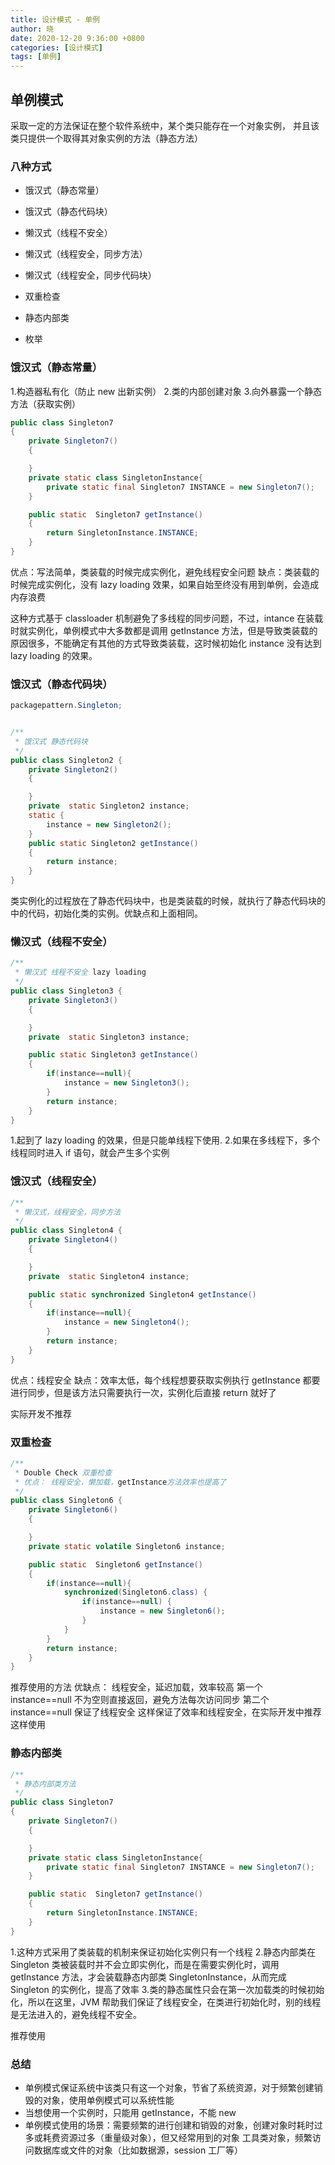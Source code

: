 ```yaml
---
title: 设计模式 - 单例
author: 晓
date: 2020-12-20 9:36:00 +0800
categories: [设计模式]
tags: [单例]
---
```


## 单例模式

采取一定的方法保证在整个软件系统中，某个类只能存在一个对象实例，
并且该类只提供一个取得其对象实例的方法（静态方法）

### 八种方式

- 饿汉式（静态常量）
- 饿汉式（静态代码块）

- 懒汉式（线程不安全）
- 懒汉式（线程安全，同步方法）
- 懒汉式（线程安全，同步代码块）

- 双重检查
- 静态内部类
- 枚举

### 饿汉式（静态常量）

1.构造器私有化（防止 new 出新实例） 2.类的内部创建对象 3.向外暴露一个静态方法（获取实例）

```java
public class Singleton7
{
    private Singleton7()
    {

    }
    private static class SingletonInstance{
        private static final Singleton7 INSTANCE = new Singleton7();
    }

    public static  Singleton7 getInstance()
    {
        return SingletonInstance.INSTANCE;
    }
}
```

优点：写法简单，类装载的时候完成实例化，避免线程安全问题
缺点：类装载的时候完成实例化，没有 lazy loading 效果，如果自始至终没有用到单例，会造成内存浪费

这种方式基于 classloader 机制避免了多线程的同步问题，不过，intance 在装载时就实例化，单例模式中大多数都是调用 getInstance 方法，但是导致类装载的原因很多，不能确定有其他的方式导致类装载，这时候初始化 instance 没有达到 lazy loading 的效果。

### 饿汉式（静态代码块）

```java
packagepattern.Singleton;


/**
 * 饿汉式 静态代码块
 */
public class Singleton2 {
    private Singleton2()
    {

    }
    private  static Singleton2 instance;
    static {
        instance = new Singleton2();
    }
    public static Singleton2 getInstance()
    {
        return instance;
    }
}
```

类实例化的过程放在了静态代码块中，也是类装载的时候，就执行了静态代码块的中的代码，初始化类的实例。优缺点和上面相同。

### 懒汉式（线程不安全）

```java
/**
 * 懒汉式 线程不安全 lazy loading
 */
public class Singleton3 {
    private Singleton3()
    {

    }
    private  static Singleton3 instance;

    public static Singleton3 getInstance()
    {
        if(instance==null){
            instance = new Singleton3();
        }
        return instance;
    }
}
```

1.起到了 lazy loading 的效果，但是只能单线程下使用. 2.如果在多线程下，多个线程同时进入 if 语句，就会产生多个实例

### 饿汉式（线程安全）

```java
/**
 * 懒汉式，线程安全，同步方法
 */
public class Singleton4 {
    private Singleton4()
    {

    }
    private  static Singleton4 instance;

    public static synchronized Singleton4 getInstance()
    {
        if(instance==null){
            instance = new Singleton4();
        }
        return instance;
    }
}
```

优点：线程安全
缺点：效率太低，每个线程想要获取实例执行 getInstance 都要进行同步，但是该方法只需要执行一次，实例化后直接 return 就好了

实际开发不推荐

### 双重检查

```java
/**
 * Double Check 双重检查
 * 优点： 线程安全，懒加载，getInstance方法效率也提高了
 */
public class Singleton6 {
    private Singleton6()
    {

    }
    private static volatile Singleton6 instance;

    public static  Singleton6 getInstance()
    {
        if(instance==null){
            synchronized(Singleton6.class) {
                if(instance==null) {
                    instance = new Singleton6();
                }
            }
        }
        return instance;
    }
}
```

推荐使用的方法
优缺点：
线程安全，延迟加载，效率较高
第一个 instance==null 不为空则直接返回，避免方法每次访问同步
第二个 instance==null 保证了线程安全
这样保证了效率和线程安全，在实际开发中推荐这样使用

### 静态内部类

```java
/**
 * 静态内部类方法
 */
public class Singleton7
{
    private Singleton7()
    {

    }
    private static class SingletonInstance{
        private static final Singleton7 INSTANCE = new Singleton7();
    }

    public static  Singleton7 getInstance()
    {
        return SingletonInstance.INSTANCE;
    }
}
```

1.这种方式采用了类装载的机制来保证初始化实例只有一个线程 2.静态内部类在 Singleton 类被装载时并不会立即实例化，而是在需要实例化时，调用 getInstance 方法，才会装载静态内部类 SingletonInstance，从而完成 Singleton 的实例化，提高了效率 3.类的静态属性只会在第一次加载类的时候初始化，所以在这里，JVM 帮助我们保证了线程安全，在类进行初始化时，别的线程是无法进入的，避免线程不安全。

推荐使用

### 总结

- 单例模式保证系统中该类只有这一个对象，节省了系统资源，对于频繁创建销毁的对象，使用单例模式可以系统性能
- 当想使用一个实例时，只能用 getInstance，不能 new
- 单例模式使用的场景：需要频繁的进行创建和销毁的对象，创建对象时耗时过多或耗费资源过多（重量级对象），但又经常用到的对象
  工具类对象，频繁访问数据库或文件的对象（比如数据源，session 工厂等）
